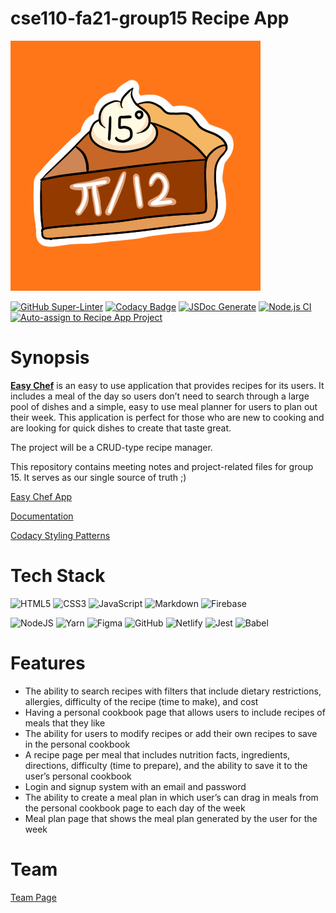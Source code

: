 # cse110-fa21-group15 Recipe App

![Group Logo](admin/branding/Group%20Logo.png)

[![GitHub Super-Linter](https://github.com/cse110-fa21-group15/cse110-fa21-group15/workflows/Lint%20Code%20Base/badge.svg)](https://github.com/marketplace/actions/super-linter)
[![Codacy Badge](https://app.codacy.com/project/badge/Grade/79d957cecea5422db02202bc7f318130)](https://www.codacy.com/gh/cse110-fa21-group15/cse110-fa21-group15/dashboard?utm_source=github.com&amp;utm_medium=referral&amp;utm_content=cse110-fa21-group15/cse110-fa21-group15&amp;utm_campaign=Badge_Grade)
[![JSDoc Generate](https://github.com/cse110-fa21-group15/cse110-fa21-group15/actions/workflows/jsdoc-generate.yml/badge.svg?branch=main)](https://github.com/cse110-fa21-group15/cse110-fa21-group15/actions/workflows/jsdoc-generate.yml)
[![Node.js CI](https://github.com/cse110-fa21-group15/cse110-fa21-group15/actions/workflows/testing.yml/badge.svg?branch=main)](https://github.com/cse110-fa21-group15/cse110-fa21-group15/actions/workflows/testing.yml)
[![Auto-assign to Recipe App Project](https://github.com/cse110-fa21-group15/cse110-fa21-group15/actions/workflows/projectAssign.yml/badge.svg?branch=main)](https://github.com/cse110-fa21-group15/cse110-fa21-group15/actions/workflows/projectAssign.yml)

# Synopsis
[**Easy Chef**](https://festive-minsky-ab51a6.netlify.app/source/homepage.html) is an easy to use application that provides recipes for its users. It includes a meal of the day so users don’t need to search through a large pool of dishes and a simple, easy to use meal planner for users to plan out their week. This application is perfect for those who are new to cooking and are looking for quick dishes to create that taste great.

The project will be a CRUD-type recipe manager.

This repository contains meeting notes and project-related files for group 15. It serves as our single source of truth ;)

[Easy Chef App](https://festive-minsky-ab51a6.netlify.app/source/homepage.html)

[Documentation](https://cse110-fa21-group15.github.io/)

[Codacy Styling Patterns](https://app.codacy.com/gh/cse110-fa21-group15/cse110-fa21-group15/patterns/list)

# Tech Stack
![HTML5](https://img.shields.io/badge/html5-%23E34F26.svg?style=for-the-badge&logo=html5&logoColor=white)
![CSS3](https://img.shields.io/badge/css3-%231572B6.svg?style=for-the-badge&logo=css3&logoColor=white)
![JavaScript](https://img.shields.io/badge/javascript-%23323330.svg?style=for-the-badge&logo=javascript&logoColor=%23F7DF1E)
![Markdown](https://img.shields.io/badge/markdown-%23000000.svg?style=for-the-badge&logo=markdown&logoColor=white)
![Firebase](https://img.shields.io/badge/firebase-%23039BE5.svg?style=for-the-badge&logo=firebase)

![NodeJS](https://img.shields.io/badge/node.js-6DA55F?style=for-the-badge&logo=node.js&logoColor=white)
![Yarn](https://img.shields.io/badge/yarn-%232C8EBB.svg?style=for-the-badge&logo=yarn&logoColor=white)
![Figma](https://img.shields.io/badge/figma-%23F24E1E.svg?style=for-the-badge&logo=figma&logoColor=white)
![GitHub](https://img.shields.io/badge/github-%23121011.svg?style=for-the-badge&logo=github&logoColor=white)
![Netlify](https://img.shields.io/badge/netlify-%23000000.svg?style=for-the-badge&logo=netlify&logoColor=#00C7B7)
![Jest](https://img.shields.io/badge/-jest-%23C21325?style=for-the-badge&logo=jest&logoColor=white)
![Babel](https://img.shields.io/badge/Babel-F9DC3e?style=for-the-badge&logo=babel&logoColor=black)

# Features
- The ability to search recipes with filters that include dietary restrictions, allergies, difficulty of the recipe (time to make), and cost
- Having a personal cookbook page that allows users to include recipes of meals that they like
- The ability for users to modify recipes or add their own recipes to save in the personal cookbook
- A recipe page per meal that includes nutrition facts, ingredients, directions, difficulty (time to prepare), and the ability to save it to the user’s personal cookbook
- Login and signup system with an email and password
- The ability to create a meal plan in which user’s can drag in meals from the personal cookbook page to each day of the week
- Meal plan page that shows the meal plan generated by the user for the week

# Team

[Team Page](admin/team.md)




